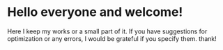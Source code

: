 # Hello everyone and welcome!
Here I keep my works or a small part of it. If you have suggestions for optimization or any errors, I would be grateful if you specify them.
thank!
